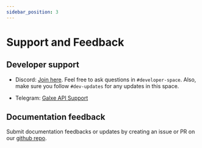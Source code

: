 ```yaml
---
sidebar_position: 3
---
```


# Support and Feedback

## Developer support

- Discord: [Join here](https://discord.io/GalxeHQ). Feel free to ask questions in `#developer-space`. Also, make sure you follow `#dev-updates` for any updates in this space.

- Telegram: [Galxe API Support](https://t.me/+4hYvDKKEGztlNzQx)

## Documentation feedback

Submit documentation feedbacks or updates by creating an issue or PR on our [github repo](https://github.com/GalxeHQ/galxe-docs).
